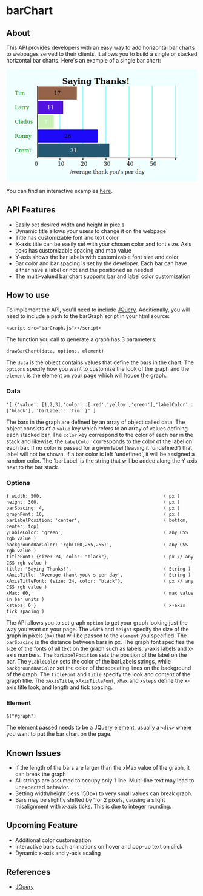 # barChart
## About
This API provides developers with an easy way to add horizontal bar charts to webpages served to their clients. It allows you to build a single or stacked horizontal bar charts. Here's an example of a single bar chart:

![Bar chart Example Image](/barExample.png)

You can find an interactive examples [here](https://p00ko.github.io/barChart/).
## API Features
* Easily set desired width and height in pixels
* Dynamic title allows your users to change it on the webpage
* Title has customizable font and text color
* X-axis title can be easily set with your chosen color and font size. Axis ticks has customizable spacing and max value
* Y-axis shows the bar labels with customizable font size and color
* Bar color and bar spacing is set by the developer. Each bar can have either have a label or not and the positioned as needed
* The multi-valued bar chart supports bar and label color customization

## How to use
To implement the API, you'll need to include [JQuery](https://jquery.com/). Additionally, you will need to include a path to the barGraph script in your html source:
```
<script src="barGraph.js"></script>
```
The function you call to generate a graph has 3 parameters:
```
drawBarChart(data, options, element)
```
The `data` is the object contains values that define the bars in the chart. The `options` specify how you want to customize the look of the graph and the `element` is the element on your page which will house the graph.

### Data 
```
'[ {'value': [1,2,3],'color' :['red','yellow','green'],'labelColor' :['black'], 'barLabel': 'Tim' }' ]
```
The bars in the graph are defined by an array of object called data. The object consists of a `value` key which refers to an array of values defining each stacked bar. The `color` key correspond to the color of each bar in the stack and likewise, the `labelColor` corresponds to the color of the label on each bar. If no color is passed for a given label (leaving it 'undefined') that label will not be shown. If a bar color is left 'undefined', it will be assigned a random color. The 'barLabel' is the string that will be added along the Y-axis next to the bar stack. 

### Options
```
{ width: 500,                                             ( px )
height: 300,                                              ( px )
barSpacing: 4,                                            ( px )
graphFont: 16,                                            ( px )
barLabelPosition: 'center',                               ( bottom, center, top)
yLableColor: 'green',                                     ( any CSS rgb value )
backgroundBarColor: 'rgb(100,255,255)',                   ( any CSS rgb value )
titleFont: {size: 24, color: "black"},                    ( px // any CSS rgb value )
title: "Saying Thanks!",                                  ( String )
xAxisTitle: 'Average thank you\'s per day',               ( String )
xAxisTitleFont: {size: 24, color: "black"},               ( px // any CSS rgb value )
xMax: 60,                                                 ( max value in bar units )
xsteps: 6 }                                               ( x-axis tick spacing )
```
The API allows you to set graph `option` to get your graph looking just the way you want on your page. The `width` and `height` specify the size of the graph in pixels (px) that will be passed to the `element` you specified. The `barSpacing` is the distance between bars in px. The graph font specifies the size of the fonts of all text on the graph such as labels, y-axis labels and x-axis numbers. The `barLabelPosition` sets the position of the label on the bar. The `yLableColor` sets the color of the barLabels strings, while `backgroundBarColor` set the color of the repeating lines on the background of the graph. The `titleFont` and `title` specify the look and content of the graph title. The `xAxisTitle`, `xAxisTitleFont`, `xMax` and `xsteps` define the x-axis title look, and length and tick spacing.

### Element
```
$("#graph")
``` 
The element passed needs to be a JQuery element, usually a `<div>` where you want to put the bar chart on the page.

## Known Issues
* If the length of the bars are larger than the xMax value of the graph, it can break the graph
* All strings are assumed to occupy only 1 line. Multi-line text may lead to unexpected behavior.
* Setting width/height (less 150px) to very small values can break graph.
* Bars may be slightly shifted by 1 or 2 pixels, causing a slight misalignment with x-axis ticks. This is due to integer rounding.

## Upcoming Feature
* Additional color customization
* Interactive bars such animations on hover and pop-up text on click
* Dynamic x-axis and y-axis scaling

## References
* [JQuery](https://jquery.com/)
